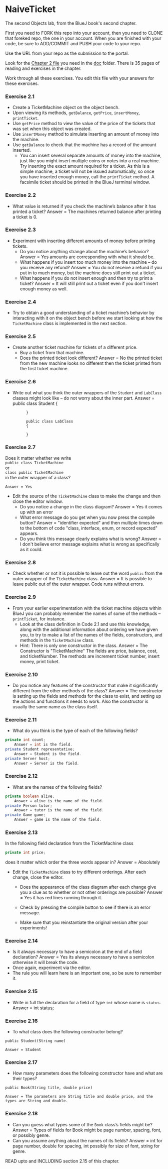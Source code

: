 # NaiveTicket

The second Objects lab, from the BlueJ book's second chapter.

First you need to FORK this repo into your account, then you need to CLONE that foreked repo, the one in your account. 
When you are finished with your code, be sure to ADD/COMMIT and PUSH your code to your repo.

Use the URL from your repo as the submission to the portal. 

Look for the [Chapter 2 file](./doc/BlueJ-objects-first-ch2.pdf) you need in the [doc](./doc) folder.
There is 35 pages of reading and exercises in the chapter.

Work through all these exercises. You edit this file with your answers for these exercises.

### Exercise 2.1
* Create a TicketMachine object on the object bench.
* Upon viewing its methods, `getBalance`, `getPrice`, `insertMoney`, `printTicket`.
* Use `getPrice` method to view the value of the price of the tickets that was set when this object was created.
* Use `insertMoney` method to simulate inserting an amount of money into the machine.
* Use `getBalance` to check that the machine has a record of the amount inserted.
    * You can insert several separate amounts of money into the machine, just like you might insert multiple coins or notes into a real machine. Try inserting the exact amount required for a ticket. As this is a simple machine, a ticket will not be issued automatically, so once you have inserted enough money, call the `printTicket` method. A facsimile ticket should be printed in the BlueJ terminal window.

### Exercise 2.2
* What value is returned if you check the machine’s balance after it has printed a ticket? 
    Answer = The machines returned balance after printing a ticket is 0.

### Exercise 2.3
* Experiment with inserting different amounts of money before printing tickets.
    * Do you notice anything strange about the machine’s behavior?
        Answer = Yes amounts are corresponding with what it should be.
    * What happens if you insert too much money into the machine – do you receive any refund?
        Answer = You do not receive a refund if you put in to much money, but the machine does still print out a ticket.
    * What happens if you do not insert enough and then try to print a ticket?
        Answer = It will still print out a ticket even if you don't insert enough money as well.

### Exercise 2.4
* Try to obtain a good understanding of a ticket machine’s behavior by interacting with it on the object bench before we start looking at how the `TicketMachine` class is implemented in the next section.

### Exercise 2.5
* Create another ticket machine for tickets of a different price.
    * Buy a ticket from that machine.
    * Does the printed ticket look different?
        Answer = No the printed ticket from the new machine looks no different then the ticket printed from the first ticket machine.

### Exercise 2.6
* Write out what you think the outer wrappers of the `Student` and `LabClass` classes might look like – do not worry about the inner part.
    Answer = public class Student
            {
                
            }
            
            public class LabClass
            {
                
            }

### Exercise 2.7
Does it matter whether we write<br>
`public class TicketMachine`<br>
or<br>
`class public TicketMachine`<br>
in the outer wrapper of a class?

    Answer = Yes

* Edit the source of the `TicketMachine` class to make the change and then close the editor window.
    * Do you notice a change in the class diagram?
        Answer = Yes it comes up with an error
    * What error message do you get when you now press the compile button?
        Answer = "identifier expected" and then multiple times down to the bottom of code "class, interface, enum, or record expected" appears.
    * Do you think this message clearly explains what is wrong?
        Answer = I don't believe error message explains what is wrong as specifically as it could.

### Exercise 2.8
* Check whether or not it is possible to leave out the word `public` from the outer wrapper of the `TicketMachine` class.
    Answer = It is possible to leave public out of the outer wrapper. Code runs without errors.

### Exercise 2.9
* From your earlier experimentation with the ticket machine objects within BlueJ you can probably remember the names of some of the methods – `printTicket`, for instance.
    * Look at the class definition in Code 2.1 and use this knowledge, along with the additional information about ordering we have given you, to try to make a list of the names of the fields, constructors, and methods in the `TicketMachine` class.
    * Hint: There is only one constructor in the class.
        Answer = The Constructor is "TicketMachine"
                 The fields are price, balance, cost, and ticketNumber.
                 The methods are increment ticket number, insert money, print ticket.

### Exercise 2.10
* Do you notice any features of the constructor that make it significantly different from the other methods of the class?
    Answer = The constructor is setting up the fields and methods for the class to exist, and setting up the actions and functions it needs to work. Also the constructor is usually the same name as the class itself.

### Exercise 2.11
* What do you think is the type of each of the following fields?

```java
private int count;
    Answer = int is the field.
private Student representative;
    Answer = Student is the field.
private Server host;
    Answer = Server is the field.
```

### Exercise 2.12
* What are the names of the following fields?

```java
private boolean alive;
    Answer = alive is the name of the field.
private Person tutor;
    Answer = tutor is the name of the field.
private Game game;
    Answer = game is the name of the field.
```
### Exercise 2.13

In the following field declaration from the TicketMachine class<br>

```java
private int price;
```
does it matter which order the three words appear in?
    Answer = Absolutely
* Edit the `TicketMachine` class to try different orderings. After each change, close the editor.
    * Does the appearance of the class diagram after each change give you a clue as to whether or not other orderings are
possible?
    Answer = Yes it has red lines running through it.
    
    * Check by pressing the compile button to see if there is an error message.
    * Make sure that you reinstantiate the original version after your experiments!

### Exercise 2.14
* Is it always necessary to have a semicolon at the end of a field declaration?
    Answer = Yes its always necessary to have a semicolon otherwise it will break the code.
* Once again, experiment via the editor.
* The rule you will learn here is an important one, so be sure to remember it.


### Exercise 2.15
* Write in full the declaration for a field of type `int` whose name is `status`.
    Answer = int status;

### Exercise 2.16
* To what class does the following constructor belong?
```
public Student(String name)
```
    Answer = Student

### Exercise 2.17
* How many parameters does the following constructor have and what are their types?
```
public Book(String title, double price)
```
    Answer = The parameters are String title and double price, and the types are String and double.

### Exercise 2.18
* Can you guess what types some of the `Book` class’s fields might be?
    Answer = Types of fields for Book might be page number, spacing, font, or possibly genre.
* Can you assume anything about the names of its fields?
    Answer = int for page number, double for spacing, int possibly for size of font, string for genre.

READ upto and INCLUDING section 2.15 of this chapter.
